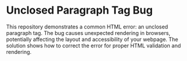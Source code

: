 # Unclosed Paragraph Tag Bug

This repository demonstrates a common HTML error: an unclosed paragraph tag.  The bug causes unexpected rendering in browsers, potentially affecting the layout and accessibility of your webpage.  The solution shows how to correct the error for proper HTML validation and rendering.